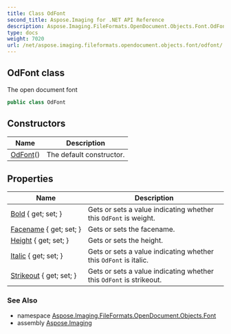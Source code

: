 ```yaml
---
title: Class OdFont
second_title: Aspose.Imaging for .NET API Reference
description: Aspose.Imaging.FileFormats.OpenDocument.Objects.Font.OdFont class. The open document font
type: docs
weight: 7020
url: /net/aspose.imaging.fileformats.opendocument.objects.font/odfont/
---
```

## OdFont class

The open document font

```csharp
public class OdFont
```

## Constructors

| Name | Description |
| --- | --- |
| [OdFont](odfont/)() | The default constructor. |

## Properties

| Name | Description |
| --- | --- |
| [Bold](../../aspose.imaging.fileformats.opendocument.objects.font/odfont/bold/) { get; set; } | Gets or sets a value indicating whether this `OdFont` is weight. |
| [Facename](../../aspose.imaging.fileformats.opendocument.objects.font/odfont/facename/) { get; set; } | Gets or sets the facename. |
| [Height](../../aspose.imaging.fileformats.opendocument.objects.font/odfont/height/) { get; set; } | Gets or sets the height. |
| [Italic](../../aspose.imaging.fileformats.opendocument.objects.font/odfont/italic/) { get; set; } | Gets or sets a value indicating whether this `OdFont` is italic. |
| [Strikeout](../../aspose.imaging.fileformats.opendocument.objects.font/odfont/strikeout/) { get; set; } | Gets or sets a value indicating whether this `OdFont` is strikeout. |

### See Also

* namespace [Aspose.Imaging.FileFormats.OpenDocument.Objects.Font](../../aspose.imaging.fileformats.opendocument.objects.font/)
* assembly [Aspose.Imaging](../../)



